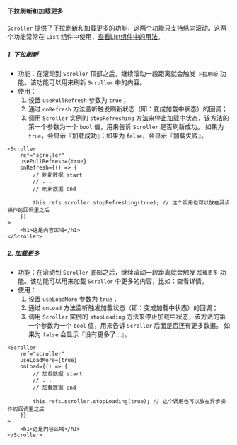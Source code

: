 #### 下拉刷新和加载更多

`Scroller` 提供了下拉刷新和加载更多的功能，这两个功能只支持纵向滚动。这两个功能常常在 `List` 组件中使用，[查看List组件中的用法](./List.html)。

##### 1. 下拉刷新
    
- 功能：在滚动到 `Scroller` 顶部之后，继续滚动一段距离就会触发 `下拉刷新` 功能。该功能可以用来刷新 `Scroller` 中的内容。
- 使用：
    1. 设置 `usePullRefresh` 参数为 `true`；
    2. 通过 `onRefresh` 方法监听触发刷新状态（即：变成加载中状态）的回调；
    3. 调用 `Scroller` 实例的 `stopRefreshing` 方法来停止加载中状态，该方法的第一个参数为一个 `bool` 值，用来告诉 `Scroller` 是否刷新成功。
    如果为 `true`，会显示『加载成功』；如果为 `false`，会显示『加载失败』。

```
<Scroller
    ref="scroller"
    usePullRefresh={true}
    onRefresh={() => {
        // 刷新数据 start
        // ...
        // 刷新数据 end

        this.refs.scroller.stopRefreshing(true); // 这个调用也可以放在异步操作的回调里之后
    }}
>
    <h1>这是内容区域</h1>
</Scroller>
```

##### 2. 加载更多

- 功能：在滚动到 `Scroller` 底部之后，继续滚动一段距离就会触发 `加载更多` 功能。该功能可以用来加载 `Scroller` 中更多的内容，比如：查看详情。
- 使用：
    1. 设置 `useLoadMore` 参数为 `true`；
    2. 通过 `onLoad` 方法监听触发加载状态（即：变成加载中状态）的回调；
    3. 调用 `Scroller` 实例的 `stopLoading` 方法来停止加载中状态，该方法的第一个参数为一个 `bool` 值，用来告诉 `Scroller` 后面是否还有更多数据。
    如果为 `false` 会显示『没有更多了...』。

```
<Scroller
    ref="scroller"
    useLoadMore={true}
    onLoad={() => {
        // 加载数据 start
        // ...
        // 加载数据 end

        this.refs.scroller.stopLoading(true); // 这个调用也可以放在异步操作的回调里之后
    }}
>
    <h1>这是内容区域</h1>
</Scroller>
```